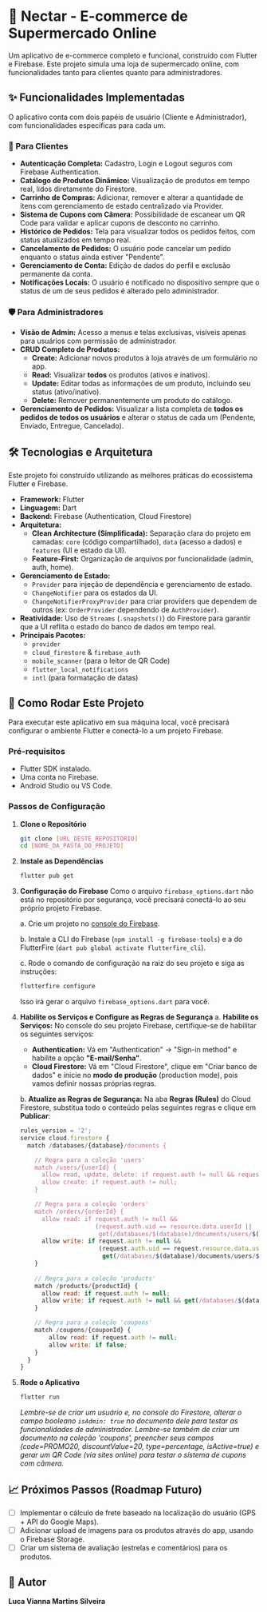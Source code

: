 # 🍏 Nectar - E-commerce de Supermercado Online

Um aplicativo de e-commerce completo e funcional, construído com Flutter e Firebase. Este projeto simula uma loja de supermercado online, com funcionalidades tanto para clientes quanto para administradores.

## ✨ Funcionalidades Implementadas

O aplicativo conta com dois papéis de usuário (Cliente e Administrador), com funcionalidades específicas para cada um.

### 👤 Para Clientes
-   **Autenticação Completa:** Cadastro, Login e Logout seguros com Firebase Authentication.
-   **Catálogo de Produtos Dinâmico:** Visualização de produtos em tempo real, lidos diretamente do Firestore.
-   **Carrinho de Compras:** Adicionar, remover e alterar a quantidade de itens com gerenciamento de estado centralizado via Provider.
-   **Sistema de Cupons com Câmera:** Possibilidade de escanear um QR Code para validar e aplicar cupons de desconto no carrinho.
-   **Histórico de Pedidos:** Tela para visualizar todos os pedidos feitos, com status atualizados em tempo real.
-   **Cancelamento de Pedidos:** O usuário pode cancelar um pedido enquanto o status ainda estiver "Pendente".
-   **Gerenciamento de Conta:** Edição de dados do perfil e exclusão permanente da conta.
-   **Notificações Locais:** O usuário é notificado no dispositivo sempre que o status de um de seus pedidos é alterado pelo administrador.

### 🛡️ Para Administradores
-   **Visão de Admin:** Acesso a menus e telas exclusivas, visíveis apenas para usuários com permissão de administrador.
-   **CRUD Completo de Produtos:**
    -   **Create:** Adicionar novos produtos à loja através de um formulário no app.
    -   **Read:** Visualizar **todos** os produtos (ativos e inativos).
    -   **Update:** Editar todas as informações de um produto, incluindo seu status (ativo/inativo).
    -   **Delete:** Remover permanentemente um produto do catálogo.
-   **Gerenciamento de Pedidos:** Visualizar a lista completa de **todos os pedidos de todos os usuários** e alterar o status de cada um (Pendente, Enviado, Entregue, Cancelado).

## 🛠️ Tecnologias e Arquitetura

Este projeto foi construído utilizando as melhores práticas do ecossistema Flutter e Firebase.

-   **Framework:** Flutter
-   **Linguagem:** Dart
-   **Backend:** Firebase (Authentication, Cloud Firestore)
-   **Arquitetura:**
    -   **Clean Architecture (Simplificada):** Separação clara do projeto em camadas: `core` (código compartilhado), `data` (acesso a dados) e `features` (UI e estado da UI).
    -   **Feature-First:** Organização de arquivos por funcionalidade (admin, auth, home).
-   **Gerenciamento de Estado:**
    -   `Provider` para injeção de dependência e gerenciamento de estado.
    -   `ChangeNotifier` para os estados da UI.
    -   `ChangeNotifierProxyProvider` para criar providers que dependem de outros (ex: `OrderProvider` dependendo de `AuthProvider`).
-   **Reatividade:** Uso de `Streams` (`.snapshots()`) do Firestore para garantir que a UI reflita o estado do banco de dados em tempo real.
-   **Principais Pacotes:**
    -   `provider`
    -   `cloud_firestore` & `firebase_auth`
    -   `mobile_scanner` (para o leitor de QR Code)
    -   `flutter_local_notifications`
    -   `intl` (para formatação de datas)

## 🚀 Como Rodar Este Projeto

Para executar este aplicativo em sua máquina local, você precisará configurar o ambiente Flutter e conectá-lo a um projeto Firebase.

### Pré-requisitos

-   Flutter SDK instalado.
-   Uma conta no Firebase.
-   Android Studio ou VS Code.

### Passos de Configuração

1.  **Clone o Repositório**
    ```bash
    git clone [URL_DESTE_REPOSITORIO]
    cd [NOME_DA_PASTA_DO_PROJETO]
    ```

2.  **Instale as Dependências**
    ```bash
    flutter pub get
    ```

3.  **Configuração do Firebase**
    Como o arquivo `firebase_options.dart` não está no repositório por segurança, você precisará conectá-lo ao seu próprio projeto Firebase.

    a. Crie um projeto no [console do Firebase](https://console.firebase.google.com/).

    b. Instale a CLI do Firebase (`npm install -g firebase-tools`) e a do FlutterFire (`dart pub global activate flutterfire_cli`).

    c. Rode o comando de configuração na raiz do seu projeto e siga as instruções:
    ```bash
    flutterfire configure
    ```
    Isso irá gerar o arquivo `firebase_options.dart` para você.

4.  **Habilite os Serviços e Configure as Regras de Segurança**
    a. **Habilite os Serviços:** No console do seu projeto Firebase, certifique-se de habilitar os seguintes serviços:
    -   **Authentication:** Vá em "Authentication" -> "Sign-in method" e habilite a opção **"E-mail/Senha"**.
    -   **Cloud Firestore:** Vá em "Cloud Firestore", clique em "Criar banco de dados" e inicie no **modo de produção** (production mode), pois vamos definir nossas próprias regras.

    b. **Atualize as Regras de Segurança:** Na aba **Regras (Rules)** do Cloud Firestore, substitua todo o conteúdo pelas seguintes regras e clique em **Publicar**:
    ```javascript
    rules_version = '2';
    service cloud.firestore {
      match /databases/{database}/documents {

        // Regra para a coleção 'users'
        match /users/{userId} {
          allow read, update, delete: if request.auth != null && request.auth.uid == userId;
          allow create: if request.auth != null;
        }

        // Regra para a coleção 'orders'
        match /orders/{orderId} {
          allow read: if request.auth != null &&
                         (request.auth.uid == resource.data.userId ||
                          get(/databases/$(database)/documents/users/$(request.auth.uid)).data.isAdmin == true);
          allow write: if request.auth != null &&
                          (request.auth.uid == request.resource.data.userId ||
                           get(/databases/$(database)/documents/users/$(request.auth.uid)).data.isAdmin == true);
        }
        
        // Regra para a coleção 'products'
        match /products/{productId} {
          allow read: if request.auth != null;
          allow write: if request.auth != null && get(/databases/$(database)/documents/users/$(request.auth.uid)).data.isAdmin == true;
        }

        // Regra para a coleção 'coupons'
        match /coupons/{couponId} {
            allow read: if request.auth != null;
            allow write: if false; 
        }
      }
    }
    ```

5.  **Rode o Aplicativo**
    ```bash
    flutter run
    ```
    *Lembre-se de criar um usuário e, no console do Firestore, alterar o campo booleano `isAdmin: true` no documento dele para testar as funcionalidades de administrador. Lembre-se também de criar um documento na coleção 'coupons', preencher seus campos (code=PROMO20, discountValue=20, type=percentage, isActive=true) e gerar um QR Code (via sites online) para testar o sistema de cupons com câmera.*

## 📈 Próximos Passos (Roadmap Futuro)

-   [ ] Implementar o cálculo de frete baseado na localização do usuário (GPS + API do Google Maps).
-   [ ] Adicionar upload de imagens para os produtos através do app, usando o Firebase Storage.
-   [ ] Criar um sistema de avaliação (estrelas e comentários) para os produtos.

## 👤 Autor

**Luca Vianna Martins Silveira**